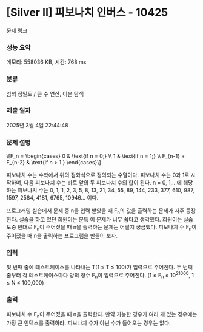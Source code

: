 # [Silver II] 피보나치 인버스 - 10425 

[문제 링크](https://www.acmicpc.net/problem/10425) 

### 성능 요약

메모리: 558036 KB, 시간: 768 ms

### 분류

임의 정밀도 / 큰 수 연산, 이분 탐색

### 제출 일자

2025년 3월 4일 22:44:48

### 문제 설명

<p>\[F_n =  \begin{cases} 0  & \text{if n = 0;} \\ 1   & \text{if n = 1;} \\ F_{n-1} + F_{n-2}   & \text{if n > 1.} \end{cases}\]</p>

<p>피보나치 수는 수학에서 위의 점화식으로 정의되는 수열이다. 피보나치 수는 0과 1로 시작하며, 다음 피보나치 수는 바로 앞의 두 피보나치 수의 합이 된다. n = 0, 1,...에 해당하는 피보나치 수는 0, 1, 1, 2, 3, 5, 8, 13, 21, 34, 55, 89, 144, 233, 377, 610, 987, 1597, 2584, 4181, 6765, 10946… 이다. </p>

<p>프로그래밍 실습에서 문제 중 n을 입력 받았을 때 F<sub>n</sub>의 값을 출력하는 문제가 자주 등장한다. 실습을 하고 있던 희원이는 문득 이 문제가 너무 쉽다고 생각했다. 희원이는 실습 도중 반대로 F<sub>n</sub>이 주어졌을 때 n을 출력하는 문제는 어떨지 궁금했다.  피보나치 수 F<sub>n</sub>이 주어졌을 때 n을 출력하는 프로그램을 만들어 보자.</p>

### 입력 

 <p>첫 번째 줄에 테스트케이스를 나타내는 T(1 ≤ T ≤ 100)가 입력으로 주어진다. 두 번째 줄부터 각 테스트케이스마다 양의 정수 F<sub>n</sub>이 입력으로 주어진다. (1 ≤ F<sub>n</sub> ≤ 10<sup>21000</sup>, 1 ≤ N ≤ 100,000)</p>

### 출력 

 <p>피보나치 수 F<sub>n</sub>이 주어졌을 때 n을 출력한다. 만약 가능한 경우가 여러 개 있는 경우에는 가장 큰 인덱스를 출력하라. 피보나치 수가 아닌 수가 들어오는 경우는 없다.</p>

